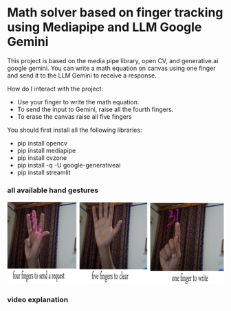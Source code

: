 # Math solver based on finger tracking using Mediapipe and LLM Google Gemini
This project is based on the media pipe library, open CV, and generative.ai google gemini. You can write a math equation on canvas using one finger and send it to the LLM Gemini to receive a response.

How do I interact with the project:
-  Use your finger to write the math equation.
-  To send the input to Gemini, raise all the fourth fingers.
- To erase the canvas raise all five fingers

You should first install all the following libraries:

- pip install opencv
- pip install mediapipe
- pip install cvzone
- pip install -q -U google-generativeai
- pip install streamlit

### all available hand gestures
![](hand_gestures.png)

### video explanation
